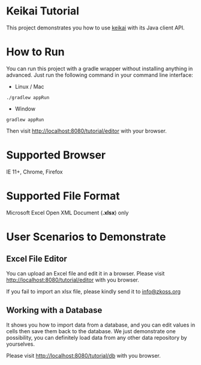 # Keikai Tutorial
This project demonstrates you how to use [keikai](https://keikai.io/) with its Java client API.

# How to Run
You can run this project with a gradle wrapper without installing anything in advanced. Just run the following command in your command line interface:
* Linux / Mac

`./gradlew appRun`

* Window

`gradlew appRun`

Then visit [http://localhost:8080/tutorial/editor](http://localhost:8080/tutorial/editor) with your browser.

# Supported Browser
IE 11+, Chrome, Firefox


# Supported File Format
Microsoft Excel Open XML Document (**.xlsx**) only


# User Scenarios to Demonstrate
## Excel File Editor
You can upload an Excel file and edit it in a browser. Please visit [http://localhost:8080/tutorial/editor](http://localhost:8080/tutorial/editor) with you browser.

If you fail to import an xlsx file, please kindly send it to [info@zkoss.org](mailto:info@zkoss.org) 


## Working with a Database
It shows you how to import data from a database, and you can edit values in cells then save them back to the database. We just demonstrate one possibility, you can definitely load data from any other data repository by yourselves. 

Please visit [http://localhost:8080/tutorial/db](http://localhost:8080/tutorial/db) with you browser.
